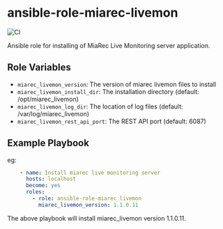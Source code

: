 # ansible-role-miarec-livemon
![CI](https://github.com/miarec/ansible-role-miarec_livemon/actions/workflows/ci.yml/badge.svg?event=push)

Ansible role for installing of MiaRec Live Monitoring server application.


Role Variables
--------------

- `miarec_livemon_version`: The version of miarec livemon files to install
- `miarec_livemon_install_dir`: The installation directory (default: /opt/miarec_livemon)
- `miarec_livemon_log_dir`: The location of log files (default: /var/log/miarec_livemon)
- `miarec_livemon_rest_api_port`: The REST API port (default: 6087)

Example Playbook
----------------

eg:

``` yaml
    - name: Install miarec live monitoring server
      hosts: localhost
      become: yes
      roles:
        - role: ansible-role-miarec_livemon
          miarec_livemon_version: 1.1.0.11
```

The above playbook will install miarec_livemon version 1.1.0.11.




